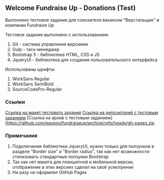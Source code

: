 ## Welcome Fundraise Up - Donations (Test)

Выполнено тестовое задание для соискателя вакансии "Верстальщик" в компании Fundraise Up

Тестовое задание выполнено с использованием:  
1) Git - система управления версиями 
2) Gulp - таск-менеджер 
3) Bootstrap 5 - библиотека HTML, CSS и JS 
4) JqueryUI - библиотека для создания пользовательского интерфейса 

Использованы шрифты:  
1) WorkSans Regular 
2) WorkSans SemiBold 
3) SourceCodePro-Regular 

### Ссылки

[Ссылка на макет тестового задания](https://www.figma.com/file/hR3z385Eqg5vpGd1qaWCur/Frontend-Test?node-id=0%3A1) 
[Ссылка на репозиторий с тестовым заданием](https://github.com/eaupov/fundraiseup) 
[Ссылка на архив с тестовым заданием](https://github.com/eaupov/fundraiseup/archive/refs/heads/gh-pages.zip


### Примечания

1) Подключение библиотеки JqueryUI, нужно только для ползунков в разделе "Border size" и "Border radius", так как нет возможности стилизовать стандартные ползунки Bootstrap  
2) Так как нет макета для планшетной и мобильной версии, отображение в этих версиях сделал на своё усмотрение  
3) Ни разу не оформлял GitHub Pages 